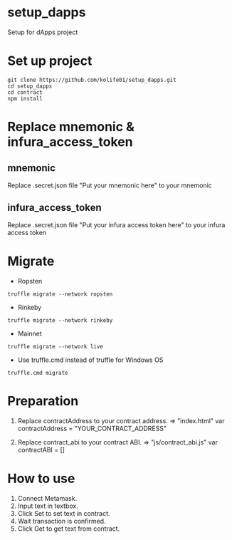 # setup_dapps
Setup for dApps project

# Set up project
```
git clone https://github.com/kolife01/setup_dapps.git
cd setup_dapps
cd contract
npm install
```

# Replace mnemonic & infura_access_token

## mnemonic
Replace .secret.json file "Put your mnemonic here" to your mnemonic

## infura_access_token
Replace .secret.json file "Put your infura access token here" to your infura access token


# Migrate
   - Ropsten
```
truffle migrate --network ropsten
```

   - Rinkeby
```
truffle migrate --network rinkeby
```

   - Mainnet
```
truffle migrate --network live
```

   - Use truffle.cmd instead of truffle for Windows OS
```
truffle.cmd migrate
```

# Preparation
1. Replace contractAddress to your contract address.
=> "index.html" var contractAddress = "YOUR_CONTRACT_ADDRESS"

2. Replace contract_abi to your contract ABI.
=> "js/contract_abi.js" var contractABI = []

# How to use
1. Connect Metamask.
2. Input text in textbox.
3. Click Set to set text in contract.
4. Wait transaction is confirmed.
5. Click Get to get text from contract.